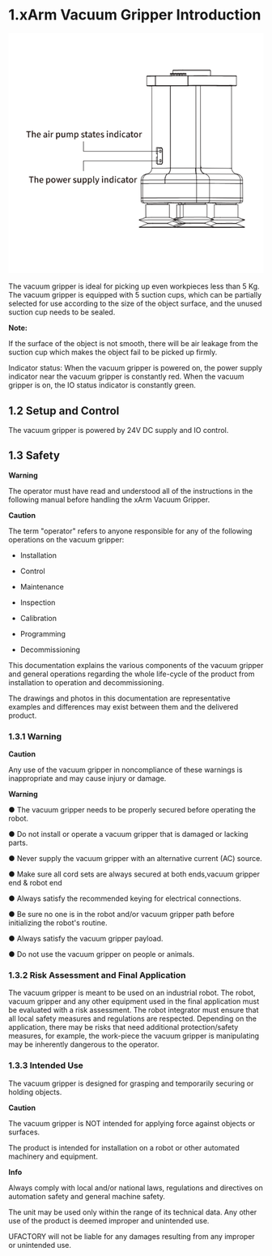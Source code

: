 ﻿

# 1.**xArm Vacuum Gripper Introduction**

![](assets/img_12.svg)


The vacuum gripper is ideal for picking up even workpieces less than 5 Kg. The vacuum gripper is equipped with 5 suction cups, which can be partially selected for use according to the size of the object surface, and the unused suction cup needs to be sealed. 

**Note:** 

If the surface of the object is not smooth, there will be air leakage from the suction cup which makes the object fail to be picked up firmly. 

Indicator status: When the vacuum gripper is powered on, the power supply indicator near the vacuum gripper is constantly red. When the vacuum gripper is on, the IO status indicator is constantly green.


## 1.2 **Setup and Control**

The vacuum gripper is powered by 24V DC supply and IO control.

## 1.3 **Safety**

**Warning**

The operator must have read and understood all of the instructions in the following manual before handling the xArm Vacuum Gripper.

**Caution**

The term "operator" refers to anyone responsible for any of the following operations on the vacuum gripper:

- Installation

- Control

- Maintenance

- Inspection

-  Calibration

- Programming

- Decommissioning

This documentation explains the various components of the vacuum gripper and general operations regarding the whole life-cycle of the product from installation to operation and decommissioning.

The drawings and photos in this documentation are representative examples and differences may exist between them and the delivered product.

### 1.3.1 **Warning**
**Caution**

Any use of the vacuum gripper in noncompliance of these warnings is inappropriate and may cause injury or damage.

**Warning**

● The vacuum gripper needs to be properly secured before operating the robot.

● Do not install or operate a vacuum gripper that is damaged or lacking parts.

● Never supply the vacuum gripper with an alternative current (AC) source.

● Make sure all cord sets are always secured at both ends,vacuum gripper end & robot end

● Always satisfy the recommended keying for electrical connections.

● Be sure no one is in the robot and/or vacuum gripper path before initializing the robot's routine.

● Always satisfy the vacuum gripper payload.

● Do not use the vacuum gripper on people or animals.

### 1.3.2 **Risk Assessment and Final Application**

The vacuum gripper is meant to be used on an industrial robot. The robot, vacuum gripper and any other equipment used in the final application must be evaluated with a risk assessment. The robot integrator must ensure that all local safety measures and regulations are respected. Depending on the application, there may be risks that need additional protection/safety measures, for example, the work-piece the vacuum gripper is manipulating may be inherently dangerous to the operator.

### 1.3.3 **Intended Use**

The vacuum gripper is designed for grasping and temporarily securing or holding objects.

**Caution**

The vacuum gripper is NOT intended for applying force against objects or surfaces.

The product is intended for installation on a robot or other automated machinery and equipment.

**Info**

Always comply with local and/or national laws, regulations and directives on automation safety and general machine safety.

The unit may be used only within the range of its technical data. Any other use of the product is deemed improper and unintended use.

UFACTORY will not be liable for any damages resulting from any improper or unintended use.







